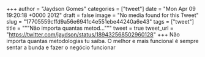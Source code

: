 
+++
author = "Jaydson Gomes"
categories = ["tweet"]
date = "Mon Apr 09 19:20:18 +0000 2012"
draft = false
image = "No media found for this Tweet"
slug = "17705559cffd9a56e6941c4e551ebe44240a6e43"
tags = ["tweet"]
title = """Não importa quantas metod..."""
tweet = true
tweet_url = "https://twitter.com/jaydson/status/189432568502960128"
+++
Não importa quantas metodologias tu saiba. O melhor e mais funcional é sempre sentar a bunda e fazer o negócio funcionar
